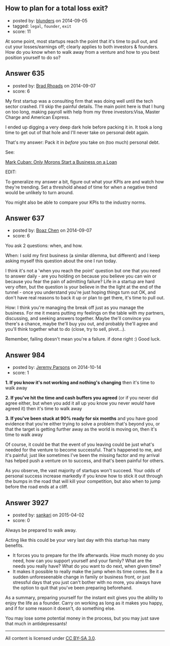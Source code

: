 ## How to plan for a total loss exit?

- posted by: [blunders](https://stackexchange.com/users/216182/blunders) on 2014-09-05
- tagged: `legal`, `founder`, `exit`
- score: 11

At some point, most startups reach the point that it's time to pull out, and cut your losses/earnings off; clearly applies to both investors & founders. How do you know when to walk away from a venture and how to you best position yourself to do so?


## Answer 635

- posted by: [Brad Rhoads](https://stackexchange.com/users/42121/brad-rhoads) on 2014-09-07
- score: 6

<p>My first startup was a consulting firm that was doing well until the tech sector crashed. I'll skip the painful details. The main point here is that I hung on too long, making payroll with help from my three investors:Visa, Master Charge and American Express.</p>

<p>I ended up digging a very deep dark hole before packing it in. It took a long time to get out of that hole and I'll never take on personal debt again.</p>

<p>That's my answer: Pack it in <em>before</em> you take on (too much) personal debt. </p>

<p>See:</p>

<p><a href="https://www.youtube.com/watch?v=KYneLGRTgy8" rel="nofollow">Mark Cuban: Only Morons Start a Business on a Loan</a></p>

<p>EDIT:</p>

<p>To generalize my answer a bit, figure out what your KPIs are and watch how they're trending. Set a threshold ahead of time for when a negative trend would be unlikely to turn around.</p>

<p>You might also be able to compare your KPIs to the industry norms.</p>



## Answer 637

- posted by: [Boaz Chen](https://stackexchange.com/users/4995310/boaz-chen) on 2014-09-07
- score: 6

You ask 2 questions: when, and how.

When:
I sold my first business (a similar dilemma, but different) and I keep asking myself this question about the one I run today.

I think it's not a 'when you reach the point' question but one that you need to answer daily - are you holding on because you believe you can win or because you fear the pain of admitting failure?
Life in a startup are hard very often, but the question is your believe in the the light at the end of the tunnel - once you understand you're just hoping things turn out OK, and don't have real reasons to back it up or plan to get there, it's time to pull out.

How:
I think you're managing the break off just as you manage the business. 
For me it means putting my feelings on the table with my partners, discussing, and seeking answers together. Maybe the'll convince you there's a chance, maybe the'll buy you out, and probably the'll agree and you'll think together what to do (close, try to sell, pivot...).

Remember, failing doesn't mean you're a failure. if done right :)
Good luck.


## Answer 984

- posted by: [Jeremy Parsons](https://stackexchange.com/users/497810/jeremy-parsons) on 2014-10-14
- score: 1

**1. If you know it's not working and nothing's changing** then it's time to walk away

**2. If you've hit the time and cash buffers you agreed** (or if you never did agree either, but when you add it all up you know you never *would* have agreed it) then it's time to walk away

**3. If you've been stuck at 90% ready for six months** and you have good evidence that you're either trying to solve a problem that's beyond you, or that the target is getting further away as the world is moving on, then it's time to walk away

Of course, it could be that the event of you leaving could be just what's needed for the venture to become successful. That's happened to me, and it's painful; just like sometimes I've been the missing factor and my arrival has helped push a venture on to success, and that's been painful for others.

As you observe, the vast majority of startups won't succeed. Your odds of personal success increase markedly if you know how to stick it out through the bumps in the road that will kill your competition, but also when to jump before the road ends at a cliff.


## Answer 3927

- posted by: [sankari](https://stackexchange.com/users/342769/sankari) on 2015-04-02
- score: 0

Always be prepared to walk away.

Acting like this could be your very last day with this startup has many benefits.

 - It forces you to prepare for the life afterwards. How much money do you need, how can you support yourself and your family? What are the needs you really have? What do you want to do next, when given time?
 - It makes it possible to really make the jump when its time comes. Be it a sudden unforeseenable change in family or business front, or just stressful days that you just can't bother with no more, you always have the option to quit that you've been preparing beforehand.

As a summary, preparing yourself for the instant exit gives you the ability to enjoy the life as a founder. Carry on working as long as it makes you happy, and if for some reason it doesn't, do something else.

You may lose some potential money in the process, but you may just save that much in antidepressants!



---

All content is licensed under [CC BY-SA 3.0](https://creativecommons.org/licenses/by-sa/3.0/).
